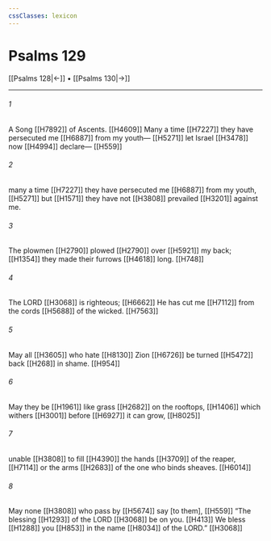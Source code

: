 ```yaml
---
cssClasses: lexicon
---
```


# Psalms 129

[[Psalms 128|←]] • [[Psalms 130|→]]

---

###### 1
A Song [[H7892]] of Ascents. [[H4609]] Many a time [[H7227]] they have persecuted me [[H6887]] from my youth— [[H5271]] let Israel [[H3478]] now [[H4994]] declare— [[H559]]

###### 2
many a time [[H7227]] they have persecuted me [[H6887]] from my youth, [[H5271]] but [[H1571]] they have not [[H3808]] prevailed [[H3201]] against me. 

###### 3
The plowmen [[H2790]] plowed [[H2790]] over [[H5921]] my back; [[H1354]] they made their furrows [[H4618]] long. [[H748]]

###### 4
The LORD [[H3068]] is righteous; [[H6662]] He has cut me [[H7112]] from the cords [[H5688]] of the wicked. [[H7563]]

###### 5
May all [[H3605]] who hate [[H8130]] Zion [[H6726]] be turned [[H5472]] back [[H268]] in shame. [[H954]]

###### 6
May they be [[H1961]] like grass [[H2682]] on the rooftops, [[H1406]] which withers [[H3001]] before [[H6927]] it can grow, [[H8025]]

###### 7
unable [[H3808]] to fill [[H4390]] the hands [[H3709]] of the reaper, [[H7114]] or the arms [[H2683]] of the one who binds sheaves. [[H6014]]

###### 8
May none [[H3808]] who pass by [[H5674]] say [to them], [[H559]] “The blessing [[H1293]] of the LORD [[H3068]] be on you. [[H413]] We bless [[H1288]] you [[H853]] in the name [[H8034]] of the LORD.” [[H3068]]

